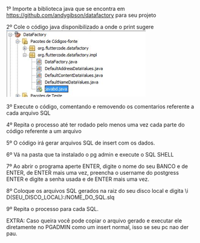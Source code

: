 1º Importe a biblioteca java que se encontra em https://github.com/andygibson/datafactory para seu projeto

2º Cole o código java disponibilizado a onde o print sugere ![Alt text](https://raw.githubusercontent.com/calosguilherme/template/master/Gerador%20de%20dados/javaprint.JPG?raw=true "Java")<br>

3º Execute o código, comentando e removendo os comentarios referente a cada arquivo SQL

4º Repita o processo até ter rodado pelo menos uma vez cada parte do código referente a um arquivo

5º O código irá gerar arquivos SQL de insert com os dados.

6º Vá na pasta que ta instalado o pg admin e execute o SQL SHELL

7º Ao abrir o programa aperte ENTER, digite o nome do seu BANCO e de ENTER, de ENTER mais uma vez, preencha o username do postgress ENTER e digite a senha usada e de ENTER mais uma vez.

8º Coloque os arquivos SQL gerados na raiz do seu disco local e digita \i D(SEU_DISCO_LOCAL):/NOME_DO_SQL.slq

9º Repita o processo para cada SQL.

EXTRA: Caso queira você pode copiar o arquivo gerado e executar ele diretamente no PGADMIN como um insert normal, isso se seu pc nao der pau.
